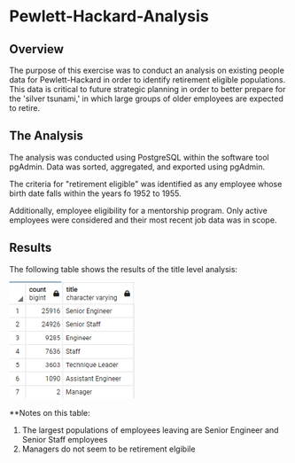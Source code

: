 # Pewlett-Hackard-Analysis
## Overview
The purpose of this exercise was to conduct an analysis on existing people data for Pewlett-Hackard in order to identify retirement eligible populations. This data is critical to future strategic planning in order to better prepare for the 'silver tsunami,' in which large groups of older employees are expected to retire.

## The Analysis
The analysis was conducted using PostgreSQL within the software tool pgAdmin. Data was sorted, aggregated, and exported using pgAdmin.

The criteria for "retirement eligible" was identified as any employee whose birth date falls within the years fo 1952 to 1955. 

Additionally, employee eligibility for a mentorship program. Only active employees were considered and their most recent job data was in scope. 

## Results

The following table shows the results of the title level analysis:

![alt text](https://github.com/sever1sd/Pewlett-Hackard-Analysis/blob/e516126be383cbbc95d7ce8b9c398542278d7436/Analysis%20Projects%20Folder/Pewlett-Hackard%20Analysis%20Folder/retiring_titles.png)

**Notes on this table:
1. The largest populations of employees leaving are Senior Engineer and Senior Staff employees
2. Managers do not seem to be retirement elgibile

